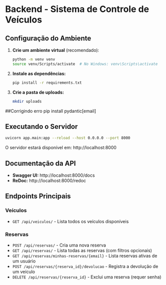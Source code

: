 # Backend - Sistema de Controle de Veículos

## Configuração do Ambiente

1. **Crie um ambiente virtual** (recomendado):
   ```bash
   python -m venv venv
   source venv/Scripts/activate  # No Windows: venv\Scripts\activate
   ```

2. **Instale as dependências:**
   ```bash
   pip install -r requirements.txt
   ```

3. **Crie a pasta de uploads:**
   ```bash
   mkdir uploads
   ```
##Corrigindo erro pip install pydantic[email]
## Executando o Servidor

```bash
uvicorn app.main:app --reload --host 0.0.0.0 --port 8000
```

O servidor estará disponível em: http://localhost:8000

## Documentação da API

- **Swagger UI:** http://localhost:8000/docs
- **ReDoc:** http://localhost:8000/redoc

## Endpoints Principais

### Veículos
- `GET /api/veiculos/` - Lista todos os veículos disponíveis

### Reservas
- `POST /api/reservas/` - Cria uma nova reserva
- `GET /api/reservas/` - Lista todas as reservas (com filtros opcionais)
- `GET /api/reservas/minhas-reservas/{email}` - Lista reservas ativas de um usuário
- `POST /api/reservas/{reserva_id}/devolucao` - Registra a devolução de um veículo
- `DELETE /api/reservas/{reserva_id}` - Exclui uma reserva (requer senha)
